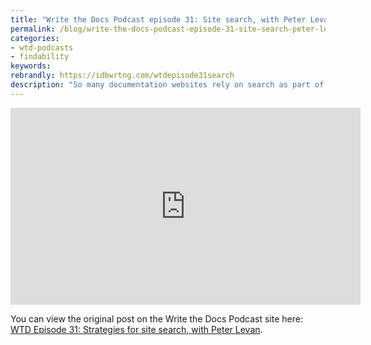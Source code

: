 ```yaml
---
title: "Write the Docs Podcast episode 31: Site search, with Peter Levan"
permalink: /blog/write-the-docs-podcast-episode-31-site-search-peter-levan/
categories:
- wtd-podcasts
- findability
keywords:
rebrandly: https://idbwrtng.com/wtdepisode31search
description: "So many documentation websites rely on search as part of their information architecture. But what do you actually need to consider if you want to make your site search return answers for users in relevant, efficient ways? Join Peter Levan from Funnelback with regular guests Chris, Jared, and Tom for a talk all about making search work well on your site. Some of the questions discussed include: Why can't you just let Google do the searching and indexing for you? Do you need to pay big money to get a site search tool? How do you make your docs site talk <i>robot</i>?"
---
```


<iframe width="560" height="315" src="https://www.youtube.com/embed/VP0JH6n82ao" frameborder="0" allow="accelerometer; autoplay; encrypted-media; gyroscope; picture-in-picture" allowfullscreen></iframe>

You can view the original post on the Write the Docs Podcast site here: [WTD Episode 31: Strategies for site search, with Peter Levan](https://podcast.writethedocs.org/2020/09/10/episode-31-site-search/).
